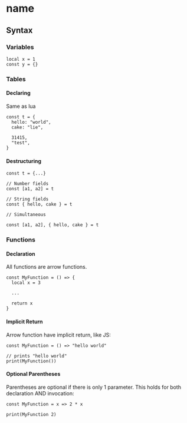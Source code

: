 # name

## Syntax

### Variables

```
local x = 1
const y = {}
```

### Tables

#### Declaring

Same as lua

```
const t = {
  hello: "world",
  cake: "lie",

  31415,
  "test",
}
```

#### Destructuring

```
const t = {...}

// Number fields
const [a1, a2] = t

// String fields
const { hello, cake } = t

// Simultaneous

const [a1, a2], { hello, cake } = t
```

### Functions

#### Declaration

All functions are arrow functions.

```
const MyFunction = () => {
  local x = 3

  ...

  return x
}
```

#### Implicit Return

Arrow function have implicit return, like JS:

```
const MyFunction = () => "hello world"

// prints "hello world"
print(MyFunction())
```

#### Optional Parentheses

Parentheses are optional if there is only 1 parameter. This holds for both
declaration AND invocation:

```
const MyFunction = x => 2 * x

print(MyFunction 2)
```

